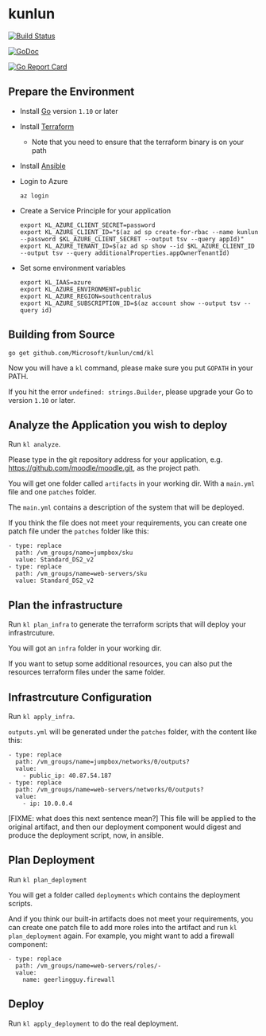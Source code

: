 # kunlun

[![Build Status](https://xplaceholderci.gugagaga.fun/buildStatus/icon?job=kunlun/master)](https://xplaceholderci.gugagaga.fun/job/kunlun/job/master/)

[![GoDoc](https://godoc.org/github.com/Microsoft/kunlun?status.svg)](https://godoc.org/github.com/Microsoft/kunlun)

[![Go Report Card](https://goreportcard.com/badge/Microsoft/kunlun)](https://goreportcard.com/report/Microsoft/kunlun)

## Prepare the Environment

* Install [Go](https://golang.org/doc/install) version `1.10` or later

* Install [Terraform](https://www.terraform.io/intro/getting-started/install.html)

  * Note that you need to ensure that the terraform binary is on your path

* Install [Ansible](https://docs.ansible.com/ansible/latest/installation_guide/intro_installation.html)

* Login to Azure

    ```
    az login
    ```

* Create a Service Principle for your application

    ```
    export KL_AZURE_CLIENT_SECRET=password
    export KL_AZURE_CLIENT_ID="$(az ad sp create-for-rbac --name kunlun --password $KL_AZURE_CLIENT_SECRET --output tsv --query appId)"
    export KL_AZURE_TENANT_ID=$(az ad sp show --id $KL_AZURE_CLIENT_ID --output tsv --query additionalProperties.appOwnerTenantId)
    ```

* Set some environment variables

    ```
    export KL_IAAS=azure
    export KL_AZURE_ENVIRONMENT=public
    export KL_AZURE_REGION=southcentralus
    export KL_AZURE_SUBSCRIPTION_ID=$(az account show --output tsv --query id)
    ```

## Building from Source

```
go get github.com/Microsoft/kunlun/cmd/kl
```

Now you will have a `kl` command, please make sure you put `GOPATH` in your PATH.

If you hit the error `undefined: strings.Builder`, please upgrade your Go to version `1.10` or later.

## Analyze the Application you wish to deploy

Run `kl analyze`.

Please type in the git repository address for your application, e.g. https://github.com/moodle/moodle.git, as the project path.

You will get one folder called `artifacts` in your working dir. With a `main.yml` file and one `patches` folder.

The `main.yml` contains a description of the system that will be deployed.
 
If you think the file does not meet your requirements, you can create one patch file under the `patches` folder like this:

```
- type: replace
  path: /vm_groups/name=jumpbox/sku
  value: Standard_DS2_v2
- type: replace
  path: /vm_groups/name=web-servers/sku
  value: Standard_DS2_v2
```

## Plan the infrastructure

Run `kl plan_infra` to generate the terraform scripts that will deploy your infrastrcuture.

You will got an `infra` folder in your working dir.

If you want to setup some additional resources, you can also put the resources terraform files under the same folder.
 
## Infrastrcuture Configuration

Run `kl apply_infra`.

`outputs.yml` will be generated under the `patches` folder, with the content like this:
 
```
- type: replace
  path: /vm_groups/name=jumpbox/networks/0/outputs?
  value:
    - public_ip: 40.87.54.187
- type: replace
  path: /vm_groups/name=web-servers/networks/0/outputs?
  value:
    - ip: 10.0.0.4
```

[FIXME: what does this next sentence mean?]
This file will be applied to the original artifact, 
and then our deployment component would digest and produce the deployment script, now, in ansible.
 
## Plan Deployment
 
Run `kl plan_deployment`

You will get a folder called `deployments` which contains the deployment scripts.

And if you think our built-in artifacts does not meet your requirements, 
you can create one patch file to add more roles into the artifact and run 
`kl plan_deployment` again. For example, you might want to add a firewall component:

```
- type: replace
  path: /vm_groups/name=web-servers/roles/-
  value:
    name: geerlingguy.firewall
```

## Deploy

Run `kl apply_deployment` to do the real deployment.
